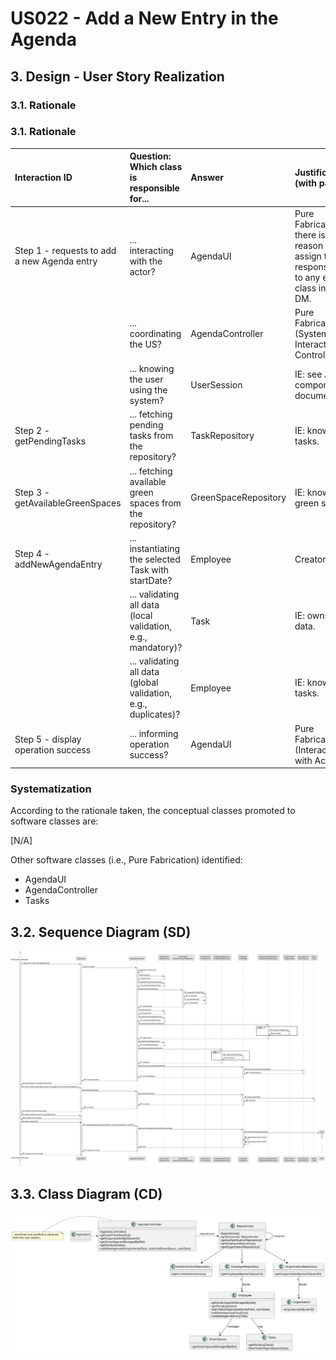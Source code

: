 # US022 - Add a New Entry in the Agenda

## 3. Design - User Story Realization 

### 3.1. Rationale



### 3.1. Rationale

| Interaction ID                               | Question: Which class is responsible for...                   | Answer                   | Justification (with patterns)                                                                       |
|:---------------------------------------------|:--------------------------------------------------------------|:-------------------------|:----------------------------------------------------------------------------------------------------|
| Step 1 - requests to add a new Agenda entry  | ... interacting with the actor?                               | AgendaUI                 | Pure Fabrication: there is no reason to assign this responsibility to any existing class in the DM. |
|                                              | ... coordinating the US?                                      | AgendaController         | Pure Fabrication (System Interaction Controller)                                                    |
|                                              | ... knowing the user using the system?                        | UserSession              | IE: see Auth component documentation.                                                               |
| Step 2 - getPendingTasks                     | ... fetching pending tasks from the repository?               | TaskRepository           | IE: knows all tasks.                                                                                |
| Step 3 - getAvailableGreenSpaces             | ... fetching available green spaces from the repository?      | GreenSpaceRepository     | IE: knows all green spaces.                                                                         |
| Step 4 - addNewAgendaEntry                   | ... instantiating the selected Task with startDate?           | Employee                 | Creator                                 |
|                                              | ... validating all data (local validation, e.g., mandatory)?  | Task                     | IE: owns its data.                                                                                  |
|                                              | ... validating all data (global validation, e.g., duplicates)?| Employee          | IE: knows all tasks.                                                                                |
| Step 5 - display operation success           | ... informing operation success?                              | AgendaUI                 | Pure Fabrication (Interaction with Actor)                                                           |

### Systematization

According to the rationale taken, the conceptual classes promoted to software classes are:

[N/A]

Other software classes (i.e., Pure Fabrication) identified:

* AgendaUI  
* AgendaController
* Tasks



## 3.2. Sequence Diagram (SD)

![SD](svg/us022-sequence-diagram.svg)

## 3.3. Class Diagram (CD)

![CD](svg/us022-class-diagram.svg)